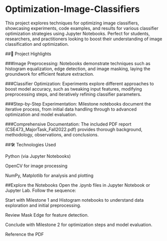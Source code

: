 # Optimization-Image-Classifiers

This project explores techniques for optimizing image classifiers, showcasing experiments, code examples, and results for various classifier optimization strategies using Jupyter Notebooks.
Perfect for students, researchers, and practitioners looking to boost their understanding of image classification and optimization.


##🚀 Project Highlights

###Image Preprocessing:
Notebooks demonstrate techniques such as histogram equalization, edge detection, and image masking, laying the groundwork for efficient feature extraction.

###Classifier Optimization:
Experiments explore different approaches to boost model accuracy, such as tweaking input features, modifying preprocessing steps, and iteratively refining classifier parameters.

###Step-by-Step Experimentation:
Milestone notebooks document the iterative process, from initial data handling through to advanced optimization and model evaluation.

###Comprehensive Documentation:
The included PDF report (CSE473_MajorTask_Fall2022.pdf) provides thorough background, methodology, observations, and conclusions.

##🛠️ Technologies Used

Python (via Jupyter Notebooks)

OpenCV for image processing

NumPy, Matplotlib for analysis and plotting


##Explore the Notebooks
Open the .ipynb files in Jupyter Notebook or Jupyter Lab.
Follow the sequence:

Start with Milestone 1 and Histogram notebooks to understand data exploration and initial preprocessing.

Review Mask Edge for feature detection.

Conclude with Milestone 2 for optimization steps and model evaluation.

Reference the PDF
